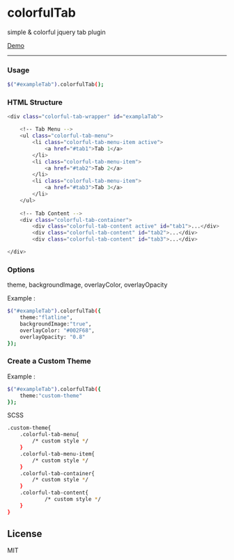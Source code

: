 # colorfulTab
simple & colorful jquery tab plugin

[Demo][demo]


----------

### Usage

```sh
$("#exampleTab").colorfulTab();
```

### HTML Structure

```sh
<div class="colorful-tab-wrapper" id="examplaTab">

	<!-- Tab Menu -->
	<ul class="colorful-tab-menu">
		<li class="colorful-tab-menu-item active">
			<a href="#tab1">Tab 1</a>
		</li>
		<li class="colorful-tab-menu-item">
			<a href="#tab2">Tab 2</a>
		</li>
		<li class="colorful-tab-menu-item">
			<a href="#tab3">Tab 3</a>
		</li>
	</ul>
	
	<!-- Tab Content -->
	<div class="colorful-tab-container">
		<div class="colorful-tab-content active" id="tab1">...</div>
		<div class="colorful-tab-content" id="tab2">...</div>
		<div class="colorful-tab-content" id="tab3">...</div>

</div>
```


### Options

theme, backgroundImage, overlayColor, overlayOpacity

Example :
```sh
$("#exampleTab").colorfulTab({
	theme:"flatline",
	backgroundImage:"true",
	overlayColor: "#002F68",
    overlayOpacity: "0.8"
});
```


### Create a Custom Theme

Example :
```sh
$("#exampleTab").colorfulTab({
	theme:"custom-theme"
});
```
SCSS
```sh
.custom-theme{
	.colorful-tab-menu{
		/* custom style */
	}
	.colorful-tab-menu-item{
		/* custom style */
	}
	.colorful-tab-container{
		/* custom style */
	}
	.colorful-tab-content{
			/* custom style */
	}
}
```
 

License
----
MIT

[demo]: <https://codepen.io/knyttneve/full/pbzBKR/>

